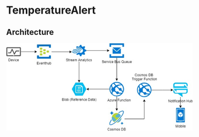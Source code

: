 # TemperatureAlert

## Architecture
![alt text](https://github.com/PankajRawat333/TemperatureAlert/blob/master/TemperatureAlert%20(1).jpg)


